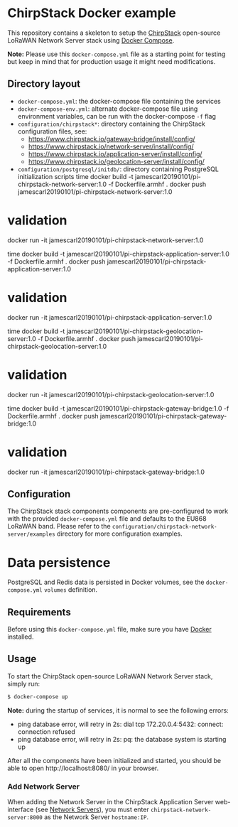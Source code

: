 # ChirpStack Docker example

This repository contains a skeleton to setup the [ChirpStack](https://www.chirpstack.io)
open-source LoRaWAN Network Server stack using [Docker Compose](https://docs.docker.com/compose/).

**Note:** Please use this `docker-compose.yml` file as a starting point for testing
but keep in mind that for production usage it might need modifications. 

## Directory layout

* `docker-compose.yml`: the docker-compose file containing the services
* `docker-compose-env.yml`: alternate docker-compose file using environment variables, can be run with the docker-compose `-f` flag
* `configuration/chirpstack*`: directory containing the ChirpStack configuration files, see:
    * https://www.chirpstack.io/gateway-bridge/install/config/
    * https://www.chirpstack.io/network-server/install/config/
    * https://www.chirpstack.io/application-server/install/config/
    * https://www.chirpstack.io/geolocation-server/install/config/
* `configuration/postgresql/initdb/`: directory containing PostgreSQL initialization scripts
time docker build -t jamescarl20190101/pi-chirpstack-network-server:1.0 -f Dockerfile.armhf .
docker push jamescarl20190101/pi-chirpstack-network-server:1.0
# validation
docker run -it jamescarl20190101/pi-chirpstack-network-server:1.0

time docker build -t jamescarl20190101/pi-chirpstack-application-server:1.0 -f Dockerfile.armhf .
docker push jamescarl20190101/pi-chirpstack-application-server:1.0
# validation
docker run -it jamescarl20190101/pi-chirpstack-application-server:1.0

time docker build -t jamescarl20190101/pi-chirpstack-geolocation-server:1.0 -f Dockerfile.armhf .
docker push jamescarl20190101/pi-chirpstack-geolocation-server:1.0
# validation
docker run -it jamescarl20190101/pi-chirpstack-geolocation-server:1.0


time docker build -t jamescarl20190101/pi-chirpstack-gateway-bridge:1.0 -f Dockerfile.armhf .
docker push jamescarl20190101/pi-chirpstack-gateway-bridge:1.0
# validation
docker run -it jamescarl20190101/pi-chirpstack-gateway-bridge:1.0
## Configuration

The ChirpStack stack components components are pre-configured to work with the provided
`docker-compose.yml` file and defaults to the EU868 LoRaWAN band. Please refer
to the `configuration/chirpstack-network-server/examples` directory for more configuration
examples.

# Data persistence

PostgreSQL and Redis data is persisted in Docker volumes, see the `docker-compose.yml`
`volumes` definition.

## Requirements

Before using this `docker-compose.yml` file, make sure you have [Docker](https://www.docker.com/community-edition)
installed.

## Usage

To start the ChirpStack open-source LoRaWAN Network Server stack, simply run:

```bash
$ docker-compose up
```

**Note:** during the startup of services, it is normal to see the following errors:

* ping database error, will retry in 2s: dial tcp 172.20.0.4:5432: connect: connection refused
* ping database error, will retry in 2s: pq: the database system is starting up


After all the components have been initialized and started, you should be able
to open http://localhost:8080/ in your browser.

### Add Network Server

When adding the Network Server in the ChirpStack Application Server web-interface
(see [Network Servers](https://www.chirpstack.io/application-server/use/network-servers/)),
you must enter `chirpstack-network-server:8000` as the Network Server `hostname:IP`.
